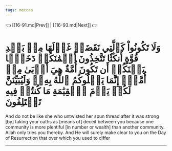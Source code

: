 ```yaml
---
tags: meccan
---
```


👈 [[16-91.md|Prev]] | [[16-93.md|Next]] 👉

# وَلَا تَكُونُواْ كَٱلَّتِي نَقَضَتۡ غَزۡلَهَا مِنۢ بَعۡدِ قُوَّةٍ أَنكَٰثٗا تَتَّخِذُونَ أَيۡمَٰنَكُمۡ دَخَلَۢا بَيۡنَكُمۡ أَن تَكُونَ أُمَّةٌ هِيَ أَرۡبَىٰ مِنۡ أُمَّةٍۚ إِنَّمَا يَبۡلُوكُمُ ٱللَّهُ بِهِۦۚ وَلَيُبَيِّنَنَّ لَكُمۡ يَوۡمَ ٱلۡقِيَٰمَةِ مَا كُنتُمۡ فِيهِ تَخۡتَلِفُونَ

And do not be like she who untwisted her spun thread after it was strong [by] taking your oaths as [means of] deceit between you because one community is more plentiful [in number or wealth] than another community. Allah only tries you thereby. And He will surely make clear to you on the Day of Resurrection that over which you used to differ

---

